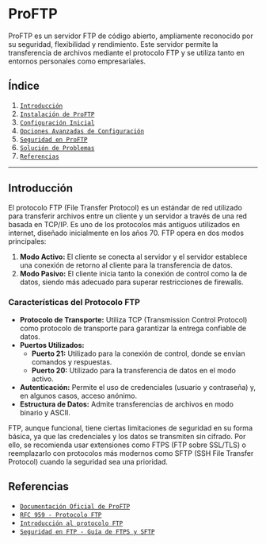 # ProFTP

ProFTP es un servidor FTP de código abierto, ampliamente reconocido por su seguridad, flexibilidad y rendimiento. Este servidor permite la transferencia de archivos mediante el protocolo FTP y se utiliza tanto en entornos personales como empresariales.

## Índice

1. [`Introducción`](#introducción)
2. [`Instalación de ProFTP`](/doc/instalación-de-proftp.md)
3. [`Configuración Inicial`](/doc/configuración-inicial.md)
4. [`Opciones Avanzadas de Configuración`](/doc/opciones-avanzadas-de-configuración.md)
5. [`Seguridad en ProFTP`](/doc/seguridad-en-proftp.md)
6. [`Solución de Problemas`](/doc/solución-de-problemas.md)
7. [`Referencias`](#referencias)

---

## Introducción

El protocolo FTP (File Transfer Protocol) es un estándar de red utilizado para transferir archivos entre un cliente y un servidor a través de una red basada en TCP/IP. Es uno de los protocolos más antiguos utilizados en internet, diseñado inicialmente en los años 70. FTP opera en dos modos principales:

1. **Modo Activo:** El cliente se conecta al servidor y el servidor establece una conexión de retorno al cliente para la transferencia de datos.
2. **Modo Pasivo:** El cliente inicia tanto la conexión de control como la de datos, siendo más adecuado para superar restricciones de firewalls.

### Características del Protocolo FTP

- **Protocolo de Transporte:** Utiliza TCP (Transmission Control Protocol) como protocolo de transporte para garantizar la entrega confiable de datos.
- **Puertos Utilizados:**
  - **Puerto 21:** Utilizado para la conexión de control, donde se envían comandos y respuestas.
  - **Puerto 20:** Utilizado para la transferencia de datos en el modo activo.
- **Autenticación:** Permite el uso de credenciales (usuario y contraseña) y, en algunos casos, acceso anónimo.
- **Estructura de Datos:** Admite transferencias de archivos en modo binario y ASCII.

FTP, aunque funcional, tiene ciertas limitaciones de seguridad en su forma básica, ya que las credenciales y los datos se transmiten sin cifrado. Por ello, se recomienda usar extensiones como FTPS (FTP sobre SSL/TLS) o reemplazarlo con protocolos más modernos como SFTP (SSH File Transfer Protocol) cuando la seguridad sea una prioridad.

## Referencias

- [`Documentación Oficial de ProFTP`](http://www.proftpd.org/)
- [`RFC 959 - Protocolo FTP`](https://www.rfc-editor.org/rfc/rfc959)
- [`Introducción al protocolo FTP`](https://www.lifewire.com/file-transfer-protocol-overview-817944)
- [`Seguridad en FTP - Guía de FTPS y SFTP`](https://www.ssl.com/article/ftps-vs-sftp-understanding-the-differences/)


